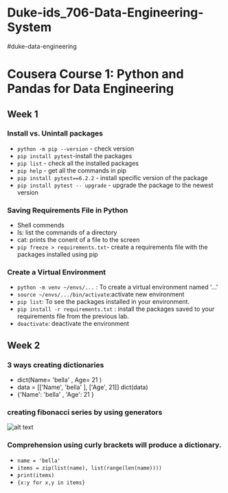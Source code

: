 # Duke-ids_706-Data-Engineering-System
#duke-data-engineering
# Cousera Course 1: Python and Pandas for Data Engineering
## Week 1
### Install vs. Unintall packages
  - `python -m pip --version` - check version
  - `pip install pytest`-install the packages
  - `pip list` - check all the installed packages
  - `pip help` - get all the commands in pip
  - `pip install pytest==6.2.2` - install specific version of the package
  - `pip install pytest -- upgrade` - upgrade the package to the newest version
### Saving Requirements File in Python
- Shell commends
- ls: list the commands of a directory
- cat: prints the conent of a file to the screen
- `pip freeze > requirements.txt`- create a requirements file with the packages installed using pip
### Create a Virtual Environment
- `python -m venv ~/envs/...` : To create a virtual environment named '...'
- `source ~/envs/.../bin/activate`:activate new environment
- `pip list`: To see the packages installed in your environment.
- `pip install -r requirements.txt` : install the packages saved to your requirements file from the previous lab.
- `deactivate`: deactivate the environment

## Week 2
### 3 ways creating dictionaries
- dict(Name= 'bella'    , Age=  21 )
- data = [['Name',  'bella'   ], ['Age',   21]]
dict(data)
- {'Name':  'bella'    , 'Age': 21  }
### creating fibonacci series by using generators
![alt text](<img width="361" alt="Screen Shot 2022-05-23 at 1 11 49 AM" src="https://user-images.githubusercontent.com/60382493/169774354-706f5719-8b25-47b0-938e-2c6d516c4aee.png">)

### Comprehension using curly brackets will produce a dictionary. 
- `name = 'bella'`
- `items = zip(list(name), list(range(len(name))))`
- `print(items)`
- `{x:y for x,y in items}`
  
  
